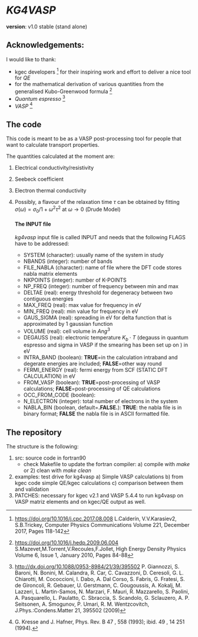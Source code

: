 # *__KG4VASP__*

__version__: v1.0 stable (stand alone)

## Acknowledgements:

I would like to thank:

* kgec developers [^1] for their inspiring work and effort to deliver a nice tool for *QE*
* for the mathematical derivation of various quantities from the generalised Kubo-Greenwood formula [^2]
* *Quantum espresso* [^3]
* *VASP* [^4]


## The code
This code is meant to be as a VASP post-processing tool for people that want to calculate transport properties.

The quantities calculated at the moment are:

1. Electrical conductivity/resistivity

2. Seebeck coefficient

3. Electron thermal conductivity

4. Possibly, a flavour of the relaxation time $\tau$ can be obtained by fitting $\sigma (\omega) = \sigma_0 / 1+\omega^2 \tau^2$ at $\omega \rightarrow 0$ (Drude Model)

    ####   The INPUT file
    *kg4vasp* input file is called INPUT and needs that  the following FLAGS have to be addressed:

    * SYSTEM (character): usually name of the system in study
    * NBANDS (integer): number of bands
    * FILE_NABLA (character): name of file where the DFT code stores nabla matrix elements
    * NKPOINTS (integer): number of K-POINTS
    * NP_FREQ (integer): number of frequency between min and max
    * DELTAE (real): energy threshold for degeneracy between two contiguous energies
    * MAX_FREQ (real): max value for frequency in eV
    * MIN_FREQ (real): min value for frequency in eV
    * GAUS_SIGMA (real): spreading in eV for delta function that is approximated by 1 gaussian function  
    * VOLUME (real): cell volume in $Ang ^3$
    * DEGAUSS (real): electronic temperature $K_b \cdot  T$ (degauss in quantum espresso and sigma in VASP if the smearing has been set up on ) in eV
    * INTRA_BAND (boolean): **TRUE**=in the calculation intraband and degerate energies are included; **FALSE**=other way round
    * FERMI_ENERGY (real): fermi energy from SCF (STATIC DFT CALCULATION) in eV
    * FROM_VASP (boolean): **TRUE**=post-processing of VASP calculations; **FALSE**=post-processing of QE calculations
    * OCC_FROM_CODE (boolean):
    * N_ELECTRON (integer): total number of electrons in the system
    * NABLA_BIN (boolean, default=**.FALSE.**): **TRUE**: the nabla file is in binary format; **FALSE** the nabla file is in ASCII formatted file.









## The repository
The structure is the following:

1. src: source code in fortran90
    * check Makefile to update the fortran compiler: a) compile with *make* or 2) clean with *make clean*
2. examples: test drive for kg4vasp
    a) Simple VASP calculations
    b) from kgec code simple QE/kgec calculations
    c) comparison between them and validation
3. PATCHES: necessary for kgec v2.1 and VASP 5.4.4 to run kg4vasp on VASP matriz elements and on kgec/QE output as well.


[^1]: https://doi.org/10.1016/j.cpc.2017.08.008 L.Calderín, V.V.Karasiev2, S.B.Trickey, Computer Physics Communications Volume 221, December 2017, Pages 118-142
[^2]: https://doi.org/10.1016/j.hedp.2009.06.004
S.Mazevet,M.Torrent,V.Recoules,F.Jollet, High Energy Density Physics Volume 6, Issue 1, January 2010, Pages 84-88

[^3]: http://dx.doi.org/10.1088/0953-8984/21/39/395502 P. Giannozzi, S. Baroni, N. Bonini, M. Calandra, R. Car, C. Cavazzoni, D. Ceresoli, G. L. Chiarotti, M. Cococcioni, I. Dabo, A. Dal Corso, S. Fabris, G. Fratesi, S. de Gironcoli, R. Gebauer, U. Gerstmann, C. Gougoussis, A. Kokalj, M. Lazzeri, L. Martin-Samos, N. Marzari, F. Mauri, R. Mazzarello, S. Paolini, A. Pasquarello, L. Paulatto, C. Sbraccia, S. Scandolo, G. Sclauzero, A. P. Seitsonen, A. Smogunov, P. Umari, R. M. Wentzcovitch, J.Phys.:Condens.Matter 21, 395502 (2009)

[^4]: G. Kresse and J. Hafner, Phys. Rev. B 47 , 558 (1993); ibid. 49 , 14 251 (1994).
